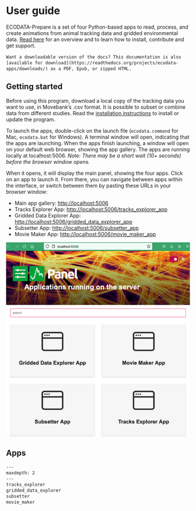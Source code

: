 # User guide

ECODATA-Prepare is a set of four Python-based apps to read, process, and create animations from animal tracking data and gridded environmental data. [Read here](../index) for an overview and to learn how to install, contribute and get support.

```{tip}
Want a downloadable version of the docs? This documentation is also [available for download](https://readthedocs.org/projects/ecodata-apps/downloads/) as a PDF, Epub, or zipped HTML.
```

## Getting started

Before using this program, download a local copy of the tracking data you want to use, in Movebank’s .csv format. It is possible to subset or combine data from different studies. Read the [installation instructions](../installation) to install or update the program.

To launch the apps, double-click on the launch file (``ecodata.command`` for Mac,
``ecodata.bat`` for Windows). A terminal window will open, indicating that the apps are launching. When the apps finish launching, a window will open on your default web browser, showing the app gallery. The apps are running locally at localhost:5006. *Note: There may be a short wait (10+ seconds) before the browser window opens.*

When it opens, it will display the main panel, showing the four apps. Click on an app to launch it. From there, you can navigate between apps within the interface, or switch between them by pasting these URLs in your browser window:

* Main app gallery: <http://localhost:5006>
* Tracks Explorer App: <http://localhost:5006/tracks_explorer_app>
* Gridded Data Explorer App: <http://localhost:5006/gridded_data_explorer_app>
* Subsetter App: <http://localhost:5006/subsetter_app>
* Movie Maker App: <http://localhost:5006/movie_maker_app>

![ecodata-prepare_panel](../images/ecodata-prepare_panel.png)

## Apps
```{toctree}
---
maxdepth: 2
---
tracks_explorer
gridded_data_explorer
subsetter
movie_maker

```